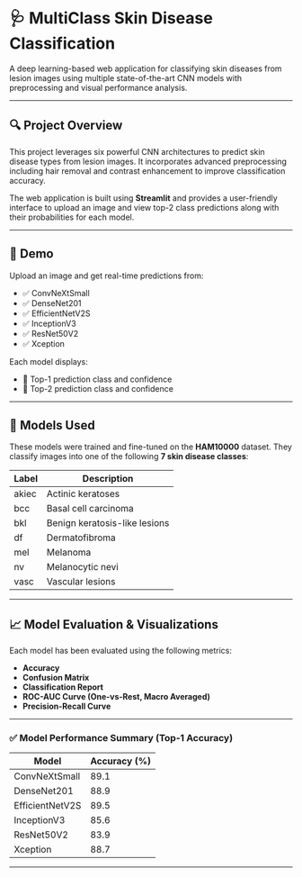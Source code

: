 # 🩺 MultiClass Skin Disease Classification

A deep learning-based web application for classifying skin diseases from lesion images using multiple state-of-the-art CNN models with preprocessing and visual performance analysis.

---

## 🔍 Project Overview

This project leverages six powerful CNN architectures to predict skin disease types from lesion images. It incorporates advanced preprocessing including hair removal and contrast enhancement to improve classification accuracy.

The web application is built using **Streamlit** and provides a user-friendly interface to upload an image and view top-2 class predictions along with their probabilities for each model.

---

## 🚀 Demo

Upload an image and get real-time predictions from:

- ✅ ConvNeXtSmall
- ✅ DenseNet201
- ✅ EfficientNetV2S
- ✅ InceptionV3
- ✅ ResNet50V2
- ✅ Xception

Each model displays:

- 🔹 Top-1 prediction class and confidence
- 🔹 Top-2 prediction class and confidence

---

## 🧠 Models Used

These models were trained and fine-tuned on the **HAM10000** dataset. They classify images into one of the following **7 skin disease classes**:

| Label  | Description                          |
|--------|--------------------------------------|
| akiec  | Actinic keratoses                    |
| bcc    | Basal cell carcinoma                 |
| bkl    | Benign keratosis-like lesions        |
| df     | Dermatofibroma                       |
| mel    | Melanoma                             |
| nv     | Melanocytic nevi                     |
| vasc   | Vascular lesions                     |

---

## 📈 Model Evaluation & Visualizations

Each model has been evaluated using the following metrics:

- **Accuracy**
- **Confusion Matrix**
- **Classification Report**
- **ROC-AUC Curve (One-vs-Rest, Macro Averaged)**
- **Precision-Recall Curve**

---

### ✅ Model Performance Summary (Top-1 Accuracy)

| Model             | Accuracy (%) |
|-------------------|--------------|
| ConvNeXtSmall     | 89.1         |
| DenseNet201       | 88.9         |
| EfficientNetV2S   | 89.5         |
| InceptionV3       | 85.6         |
| ResNet50V2        | 83.9         |
| Xception          | 88.7         |

---